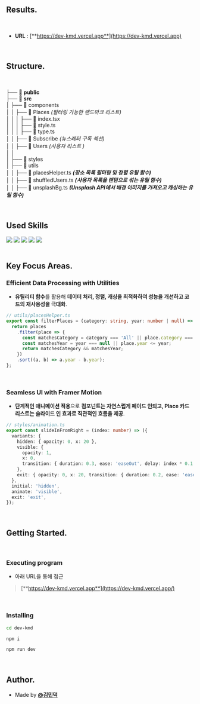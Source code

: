## Results.

<br />

- **URL** : [**https://dev-kmd.vercel.app**](https://dev-kmd.vercel.app)

<br />

## Structure.

<br />

├── 📂 **public** <br />
├── 📂 **src** <br />
│ ├── 📂 components <br />
│ │ ├── 📂 Places _(필터링 가능한 랜드마크 리스트)_ <br />
│ │ │ ├── 📄 index.tsx <br />
│ │ │ ├── 📄 style.ts <br />
│ │ │ ├── 📄 type.ts <br />
│ │ ├── 📂 Subscribe _(뉴스레터 구독 섹션)_ <br />
│ │ ├── 📂 Users _(사용자 리스트 )_ <br />
│ │ <br />
│ ├── 📂 styles <br />
│ ├── 📂 utils <br />
│ │ ├── 📄 placesHelper.ts _**(장소 목록 필터링 및 정렬 유틸 함수)**_ <br />
│ │ ├── 📄 shuffledUsers.ts _**(사용자 목록을 랜덤으로 섞는 유틸 함수)**_ <br />
│ │ ├── 📄 unsplashBg.ts _**(Unsplash API에서 배경 이미지를 가져오고 캐싱하는 유틸 함수)**_ <br />

<br />

## Used Skills

<div style={{display: 'flex'}}>
   <img src="https://img.shields.io/badge/TYPESCRIPT-bcbcbc?style=flat-square&logo=TYPESCRIPT&logoColor=white"/>
    <img src="https://img.shields.io/badge/REACT-bcbcbc?style=flat-square&logo=React&logoColor=white"/>
 <img src="https://img.shields.io/badge/STYLED COMPONENTS-bcbcbc?style=flat-square&logo=styled-components&logoColor=white"/>
 <img src="https://img.shields.io/badge/Framer_Motion-bcbcbc?style=flat-square&logo=Framer-Motion Framer-Motion&logoColor=white"/>
<img src="https://img.shields.io/badge/Vercel-bcbcbc?style=flat-square&logo=Amazon PM2&logoColor=white"/>   
</div>

<br />

## Key Focus Areas.


### **Efficient Data Processing with Utilities**

- **유틸리티 함수**를 활용해 **데이터 처리, 정렬, 캐싱을 최적화하여 성능을 개선하고 코드의 재사용성을 극대화**.

```ts
// utils/placesHelper.ts
export const filterPlaces = (category: string, year: number | null) => {
  return places
    .filter(place => {
      const matchesCategory = category === 'All' || place.category === category;
      const matchesYear = year === null || place.year <= year;
      return matchesCategory && matchesYear;
    })
    .sort((a, b) => a.year - b.year);
};
```

 <br />


 ### **Seamless UI with Framer Motion**

- **단계적인 애니메이션 적용**으로 **컴포넌트는 자연스럽게 페이드 인되고, Place 카드 리스트는 슬라이드 인 효과로 직관적인 흐름을 제공**.

```ts
// styles/animation.ts
export const slideInFromRight = (index: number) => ({
  variants: {
    hidden: { opacity: 0, x: 20 },
    visible: {
      opacity: 1,
      x: 0,
      transition: { duration: 0.3, ease: 'easeOut', delay: index * 0.1 },
    },
    exit: { opacity: 0, x: 20, transition: { duration: 0.2, ease: 'easeIn' } },
  },
  initial: 'hidden',
  animate: 'visible',
  exit: 'exit',
});
```



<br />

## Getting Started.

<br />

### Executing program

- 아래 URL을 통해 접근

> [**https://dev-kmd.vercel.app**](https://dev-kmd.vercel.app/)

<br />

### Installing

```bash
cd dev-kmd
```

```bash
npm i
```

```bash
npm run dev
```

<br>

## Author.

- Made by [**@김민덕**](https://right-citrus-fbf.notion.site/19c45bf83a2180d38d75fc7983c313ab?pvs=4)
